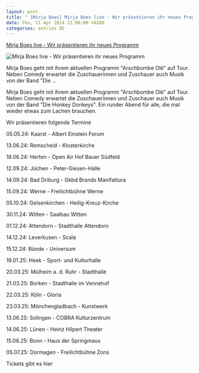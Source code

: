 ```yaml
---
layout: post
title: " [Mirja Boes] Mirja Boes live - Wir präsentieren ihr neues Programm"
date: Thu, 11 Apr 2024 21:00:00 +0200
categories: entries DE
---
```

[Mirja Boes live - Wir präsentieren ihr neues Programm](https://www.antennemuenster.de/artikel/mirja-boes-live-wir-praesentieren-ihr-neues-programm-1956611.html)

![Mirja Boes live - Wir präsentieren ihr neues Programm](https://www.antennemuenster.de/externalimages/?source=jpg623/mirja-boes.jpg&crop=0x121x603x603&resize=603x603&dt=202404120827280)

Mirja Boes geht mit ihrem aktuellen Programm "Arschbombe Olé" auf Tour. Neben Comedy erwartet die Zuschauerinnen und Zuschauer auch Musik von der Band "Die ...

Mirja Boes geht mit ihrem aktuellen Programm "Arschbombe Olé" auf Tour. Neben Comedy erwartet die Zuschauerinnen und Zuschauer auch Musik von der Band "Die Honkey Donkeys". Ein runder Abend für alle, die mal wieder etwas zum Lachen brauchen.

Wir präsentieren folgende Termine

05.05.24: Kaarst - Albert Einstein Forum

13.06.24: Remscheid - Klosterkirche

18.06.24: Herten - Open Air Hof Bauer Südfeld

12.09.24: Jüchen - Peter-Giesen-Halle

14.09.24: Bad Driburg - Gkbd Brands Manifattura

15.09.24: Werne - Freilichtbühne Werne

05.10.24: Gelsenkirchen - Heilig-Kreuz-Kirche

30.11.24: Witten - Saalbau Witten

01.12.24: Attendorn - Stadthalle Attendorn

14.12.24: Leverkusen - Scala

15.12.24: Bünde - Universum

19.01.25: Heek - Sport- und Kulturhalle

20.03.25: Mülheim a. d. Ruhr - Stadthalle

21.03.25: Borken - Stadthalle im Vennehof

22.03.25: Köln - Gloria

23.03.25: Mönchengladbach - Kunstwerk

13.06.25: Solingen - COBRA Kulturzentrum

14.06.25: Lünen - Heinz Hilpert Theater

15.06.25: Bonn - Haus der Springmaus

05.07.25: Dormagen - Freilichtbühne Zons

Tickets gibt es hier

